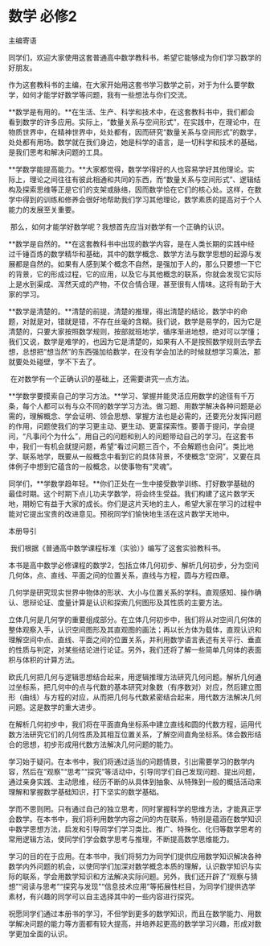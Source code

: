 # 数学 必修2

主编寄语

​		同学们，欢迎大家使用这套普通高中数学教科书，希望它能够成为你们学习数学的好朋友。

​		作为这套教科书的主编，在大家开始用这套书学习数学之前，对于为什么要学数学，如何才能学好数学等问题，我有一些想法与你们交流。

​		**数学是有用的。**在生活、生产、科学和技术中，在这套教科书中，我们都会看到数学的许多应用。实际上，“数量关系与空间形式”，在实践中，在理论中，在物质世界中，在精神世界中，处处都有，因而研究“数量关系与空间形式”的数学，处处都有用场。数学就在我们身边，她是科学的语言，是一切科学和技术的基础，是我们思考和解决问题的工具。

​		**学数学能提高能力。**大家都觉得，数学学得好的人也容易学好其他理论。实际上，理论之间往往有彼此相通和共同的东西，而“数量关系与空间形式”、逻辑结构及探索思维等正是它们的支架或脉络，因而数学恰在它们的核心处。这样，在数学中得到的训练和修养会很好地帮助我们学习其他理论，数学素质的提高对于个人能力的发展至关重要。

​		那么，如何才能学好数学呢？我想首先应当对数学有一个正确的认识。

​		**数学是自然的。**在这套教科书中出现的数学内容，是在人类长期的实践中经过千锤百炼的数学精华和基础，其中的数学概念、数学方法与数学思想的起源与发展都是自然的。如果有人感到某个概念不自然，是强加于人的，那么只要想一下它的背景，它的形成过程，它的应用，以及它与其他概念的联系，你就会发现它实际上是水到渠成、浑然天成的产物，不仅合情合理，甚至很有人情味。这将有助于大家的学习。

​		**数学是清楚的。**清楚的前提，清楚的推理，得出清楚的结论，数学中的命题，对就是对，错就是错，不存在丝毫的含糊。我们说，数学是易学的，因为它是清楚的，只要大家按照数学规则，按部就班地学，循序渐进地想，绝对可以学懂；我们又说，数学是难学的，也因为它是清楚的，如果有人不是按照数学规则去学去想，总想把“想当然”的东西强加给数学，在没有学会加法的时候就想学习乘法，那就要处处碰壁，学不下去了。

​		在对数学有一个正确认识的基础上，还需要讲究一点方法。

​		**学数学要摸索自己的学习方法。**学习、掌握并能灵活应用数学的途径有千万条，每个人都可以有与众不同的数学学习方法。做习题、用数学解决各种问题是必需的，理解概念、学会证明、领会思想、掌握方法也是必需的，还要充分发挥问题的作用，问题使我们的学习更主动、更生动、更富探索性。要善于提问，学会提问，“凡事问个为什么”，用自己的问题和别人的问题带动自己的学习。在这套书中，我们一有机会就提问题，希望“看过问题三百个，不会解题也会问”。类比地学、联系地学，既要从一般概念中看到它的具体背景，不使概念“空洞”，又要在具体例子中想到它蕴含的一般概念，以使事物有“灵魂”。

​		同学们，**学数学趋年轻。**你们正处在一生中接受数学训练、打好数学基础的最佳时期。这个时期下点儿功夫学数学，将会终生受益。我们构建了这片数学天地，期盼它有益于大家的成长。你们是这片天地的主人，希望大家在学习的过程中能对它提出宝贵的改进意见。预祝同学们愉快地生活在这片数学天地中。

本册导引

​		我们根据《普通高中数学课程标准（实验）》编写了这套实验教科书。

​		本书是高中数学必修课程的数学2，包括立体几何初步、解析几何初步，分为空间几何体，点、直线、平面之间的位置关系，直线与方程，圆与方程四章。

​		几何学是研究现实世界中物体的形状、大小与位置关系的学科。直观感知、操作确认、思辩论证、度量计算是认识和探索几何图形及其性质的主要方法。

​		立体几何是几何学的重要组成部分。在立体几何初步中，我们将从对空间几何体的整体观察入手，认识空间图形及其直观图的画法；再以长方体为载体，直观认识和理解空间中点、直线、平面之间的位置关系，并利用数学语言表述有关平行、垂直的性质与判定，对某些结论进行论证。另外，我们还将了解一些简单几何体的表面积与体积的计算方法。

​		欧氏几何把几何与逻辑思想结合起来，用逻辑推理方法研究几何问题。解析几何通过坐标系，把几何中的点与代数的基本研究对象数（有序数对）对应，然后建立图形（曲线）与方程的对应，从而把几何与代数紧密结合起来，用代数方法解决几何问题。这是数学的重大进步。

​		在解析几何初步中，我们将在平面直角坐标系中建立直线和圆的代数方程，运用代数方法研究它们的几何性质及其相互位置关系，了解空间直角坐标系。体会数形结合的思想，初步形成用代数方法解决几何问题的能力。

​		学习始于疑问。在本书中，我们将通过适当的问题情景，引出需要学习的数学内容，然后在“观察"“思考”“探究”等活动中，引导同学们自己发现问题、提出问题，通过亲身实践、主动思维，经历不断的从具体到抽象、从特殊到一般的概括活动来理解和掌握数学基础知识，打下坚实的数学基础。

​		学而不思则罔。只有通过自己的独立思考，同时掌握科学的思维方法，才能真正学会数学。在本书中，我们将利用数学内容之间的内在联系，特别是蕴涵在数学知识中数学思想方法，启发和引导同学们学习类比、推广、特殊化、化归等数学思考的常用逻辑方法，使同学们学会数学思考与推理，不断提高数学思维能力。

​		学习的目的在于应用。在本书中，我们将努力为同学们提供应用数学知识解决各种数学内外问题的机会，以使同学们加深对数学概念本质的理解，认识数学知识与实际的联系，学会用数学知识和方法解决实际问题。另外，我们还开辟了“观察与猜想”“阅读与思考”“探究与发现"“信息技术应用”等拓展性栏目，为同学们提供选学素材，有兴趣的同学可以自主选择其中的一些内容进行探究。

​		祝愿同学们通过本册书的学习，不但学到更多的数学知识，而且在数学能力、用数学解决问题的能力等方面都有较大提高，并培养起更高的数学学习兴趣，形成对数学更加全面的认识。